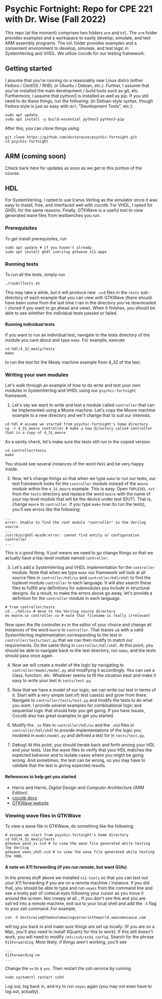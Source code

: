 # Psychic Fortnight: Repo for CPE 221 with Dr. Wise (Fall 2022)

This repo (at the moment) comprises two folders `arm` and `hdl`.
The `arm` folder provides examples and a workspace to easily develop,
simulate, and test ARM assembly programs. The `hdl` folder provides
examples and a convenient environment to develop, simulate, and test
logic in SystemVerilog and VHDL. We utilize cocotb for our testing framework.

## Getting started

I assume that you're running on a reasonably new Linux distro (either
Fedora / CentOS / RHEL or Ubuntu / Debian, etc.). Further, I assume that
you've installed the main development / build tools such as git, etc.
Furthermore, I assume that python3 is installed as well as pip.
If you still need to do these things, run the following: (in Debian-style
syntax, though Fedora style is just as easy with `dnf`, "Development Tools",
etc.):

```
sudo apt update
sudo apt install -y build-essential python3 python3-pip
```

After this, you can clone things using 

```
git clone https://github.com/doctorwise/psychic-fortnight.git
cd psychic-fortnight
```

## ARM (coming soon)

Check back here for updates as soon as we get to this portion of the course.

## HDL  

For SystemVerilog, I opted to use Icarus Verilog as the simulator since it 
was easy to install, free, and interfaced well with cocotb. For VHDL, I opted
for GHDL for the same reasons. Finally, GTKWave is a useful tool to view
generated wave files from testbenches you run.

### Prerequisites

To get install prerequisites, run 

```
sudo apt update # if you haven't already
sudo apt install ghdl iverilog gtkwave x11-apps
```

### Running tests

To run all the tests, simply run

```
./runAllTests.sh
```

This may take a while, but it will produce new `.vcd` files in the `tests`
sub-directory of each example that you can view with GTKWave (there should
have been some from the last time I ran in the directory you've downloaded /
cloned if you want to go ahead and view). When it finishes, you should be 
able to see whether the individual tests passed or failed.

#### Running individual tests

If you want to run an individual test, navigate to the tests directory of the
module you care about and type `make`. For example, execute

```
cd hdl/4_32_mealy/tests
make
```

to run the test for the Mealy machine example from 4_32 of the text.

### Writing your own modules

Let's walk through an example of how to do write and test your own modules in
SystemVerilog and VHDL using our `psychic-fortnight` framework. 

1. Let's say we want to write and test a module called `controller` that can be
implemented using a Moore machine. Let's copy the Moore machine example to 
a new directory and we'll change that to suit our interests.

```
cd hdl # assume we started from psychic-fortnight's home directory
cp -r 4_31_moore controller # make a new directory called controller that is a copy of 4_31_moore
```

As a sanity check, let's make sure the tests still run in the copied version.

```
cd controller/tests
make
```

You should see several instances of the word `PASS` and be very happy inside.

2. Now, let's change things so that when we type `make` to run our tests,
our test framework looks for the `controller` module instead of the `moore`
module within the `4_31_moore` example. This is easy. Open `TOPLEVEL.txt`
from the `tests` directory and replace the word `moore` with the name of your
top level module that will be the device under test (DUT). That is, change
`moore` to `controller`.
If you type `make` now (to run the tests), you'll see errors like the following:
```
...
error: Unable to find the root module "controller" in the Verilog source.
...
/usr/bin/ghdl-mcode:error: cannot find entity or configuration controller
...
``` 

 This is a good thing. It just means we need to go change things so that we 
actually have a top-level module named `controller`.

3. Let's add a SystemVerilog and VHDL implementation for the `controller`
module. Note that when we type `make` our framework will look at all source 
files in `controller/hdl/sv` and `controller/hdl/vhdl` to find the toplevel
module `controller` in each language. It will also search these files to 
fullfill any definitions for submodules you include in structural designs.
As a result, to make the errors above go away, let's provide a definition for 
the `controller` module in each language.
```
# from controller/tests
cd ../hdl/sv # move to the Verilog source directory
mv moore.sv controller.sv # note that filename is really irrelevant
```

 Now open the file controller.sv in the editor of your choice and change 
all instances of the word `moore` to `controller`. That leaves us with a
valid SystemVerilog implementation corresponding to the test in
`controller/tests/test.py` that we can then modify to match our requirements.
Do the same thing in `controller/hdl/vhdl`. At this point, you should be 
able to navigate back to the test directory, run `make`, and the tests should
pass once again. 

4. Now we will create a model of the logic by navigating to
`controller/model/model.py` and modifying it accordingly. You can use a class,
function, etc. Whatever seems to fit the situation best and make it easy to 
write your test in `tests/test.py`.

5. Now that we have a model of our logic, we can write our test in terms of it.
Start with a *very* simple (set of) test case(s) and grow from there.
Navigate to `controller/tests/test.py` and modify the tests to do what you want.
I provide several examples for combinational logic and sequential logic that 
should help you get going. If you have issues, Cocotb also has great examples
to get you started.

6. Modify the `.sv` files in `controller/hdl/sv` and the `.vhd` files in
`controller/hdl/vhdl` to provide implementations of the logic you modeled in
`model/model.py` and defined a test for in `tests/test.py`.

7. Debug! At this point, you should iterate back and forth among your HDL
and your tests. Use the wave files to verify that your HDL matches the expected
behavior and to isolate cases where you might be going wrong. And sometimes,
the test can be wrong, so you may have to validate that the test is giving 
expected results.

#### References to help get you started

- Harris and Harris, *Digital Design and Computer Architecture (ARM Edition)*
- [cocotb docs](https://docs.cocotb.org/en/stable/)
- [GTKWave website](https://gtkwave.sourceforge.net/)

### Viewing wave files in GTKWave

To view a wave file in GTKWave, do something like the following:

```
# assume we start from psychic-fortnight's home directory
cd hdl/4_32_mealy/tests
gtkwave wave_sv.vcd # to view the wave file generated while testing the Verilog
gtkwave wave_vhdl.vcd # to view the wave file generated while testing the VHDL
```
#### A note on X11 forwarding (if you run remote, but want GUIs)

In the prereq stuff above we installed `x11-tools` so that you can test out your
X11 forwarding if you are on a remote machine / instance. If you did that,
you should be able to type and run `xeyes` from the command line and see 
a lovely pair of comical eyes following your cursor as you move it around
the screen. Not creepy at all... If you don't see this and you are ssh'ed into
a remote machine, exit out to your local shell and add the `-X` flag to your 
ssh command. For example,

```
ssh -X doctorwise@themostamazingserverintheworld.awesomesauce.com
```

will log you back in and make sure things are set up locally. (If you are on
a Mac, you'll also need to install XQuartz for this to work). If this still
doesn't work, you will need to modify `/etc/ssh/sshd_config`. Search for 
the phrase `X11Forwarding`. Most likely, if things aren't working, you'll see

```
...
X11Forwarding no
...
```

Change the `no` to a `yes`. Then restart the ssh service by running

```
sudo systemctl restart sshd
```

Log out, log back in, and try to run `xeyes` again (you may not even have
to log out, actually).  

